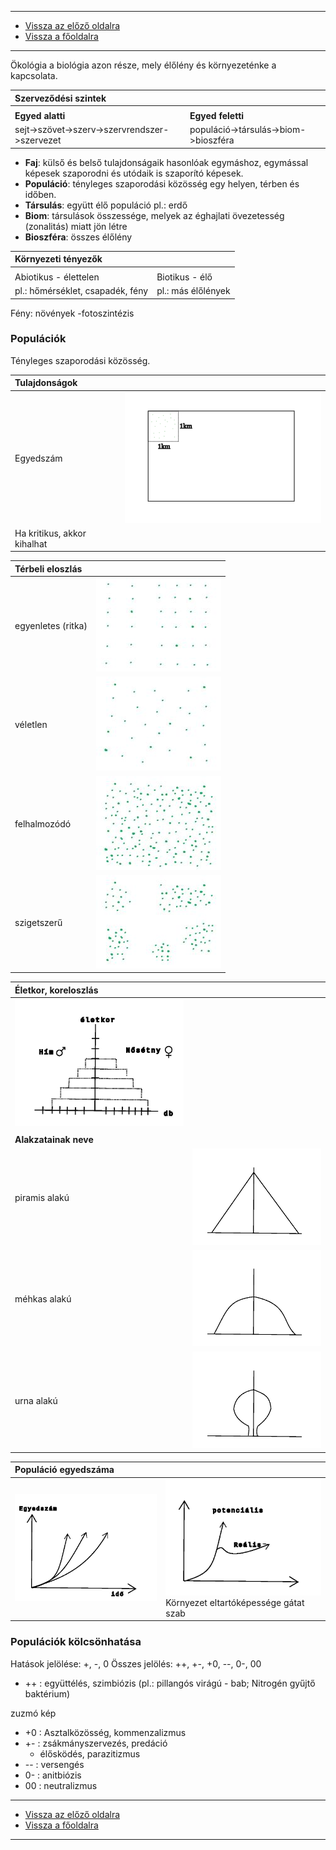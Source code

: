 
---

- [Vissza az előző oldalra](../biologia.md)
- [Vissza a főoldalra](../../../../README.md)

---

Ökológia a biológia azon része, mely élőlény és környezeténke a kapcsolata.

| Szerveződési szintek |  |
| :-- | :-- |
|  |  |
| **Egyed alatti** | **Egyed feletti** |
| sejt->szövet->szerv->szervrendszer->szervezet | populáció->társulás->biom->bioszféra |

- **Faj**: külső és belső tulajdonságaik hasonlóak egymáshoz, egymással képesek szaporodni és utódaik is szaporító képesek.
- **Populáció**: tényleges szaporodási közösség egy helyen, térben és időben.
- **Társulás**: együtt élő populáció pl.: erdő
- **Biom**: társulások összessége, melyek az éghajlati övezetesség (zonalitás) miatt jön létre
- **Bioszféra**: összes élőlény

| Környezeti tényezők |  |
| :-- | :-- |
|  |  |
| Abiotikus - élettelen | Biotikus - élő |
| pl.: hőmérséklet, csapadék, fény | pl.: más élőlények |

Fény: növények -fotoszintézis

### Populációk

Tényleges szaporodási közösség.

| Tulajdonságok |  |
| :-- | :-- |
| Egyedszám | <img src='../images/biologia_egyedszam-001.svg' alt='Egyedszám 001' width='348'> |
| Ha kritikus, akkor kihalhat |  |

| Térbeli eloszlás |  |
| :-- | :-- |
| egyenletes (ritka) | ![Egyedszam 002](../../../images/egyedszam_002.jpg) |
| véletlen | ![Egyedszam 003](../../../images/egyedszam_003.jpg) |
| felhalmozódó | ![Egyedszam 004](../../../images/egyedszam_004.jpg) |
| szigetszerű | ![Egyedszam 005](../../../images/egyedszam_005.jpg) |

| Életkor, koreloszlás |  |
| :-- | :-- |
| ![Eletkor eloszlas 001](../../../images/eletkor_eloszlas_001.jpg) |  |
|  |  |
| **Alakzatainak neve** |  |
| piramis alakú | ![Eletkor eloszlas 002](../../../images/eletkor_eloszlas_002.jpg) |
| méhkas alakú | ![Eletkor eloszlas 003](../../../images/eletkor_eloszlas_003.jpg) |
| urna alakú | ![Eletkor eloszlas 004](../../../images/eletkor_eloszlas_004.jpg) |

| Populáció egyedszáma |  |
| :-- | :-- |
| ![populacio egyedszama 001](../../../images/populacio_egyedszama_001.jpg) | ![populacio egyedszama 002](../../../images/populacio_egyedszama_002.jpg)<br>Környezet eltartóképessége gátat szab |

### Populációk kölcsönhatása

Hatások jelölése: +, -, 0
Összes jelölés: ++, +-, +0, --, 0-, 00

- ++ : együttélés, szimbiózis (pl.: pillangós virágú - bab; Nitrogén gyűjtő baktérium)

zuzmó kép

- +0 : Asztalközösség, kommenzalizmus
- +- : zsákmányszervezés, predáció
   - élősködés, parazitizmus
- -- : versengés
- 0- : anitbiózis
- 00 : neutralizmus

---

- [Vissza az előző oldalra](../biologia.md)
- [Vissza a főoldalra](../../../../README.md)

---